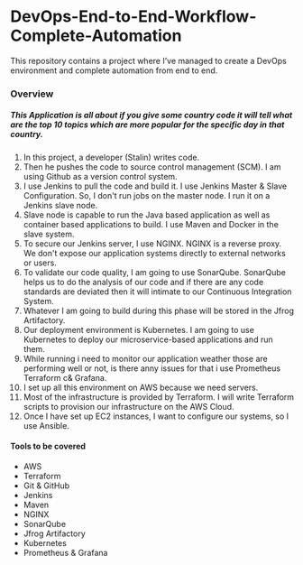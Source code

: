 # DevOps-End-to-End-Workflow-Complete-Automation
This repository contains a project where I’ve managed to create a DevOps environment and complete automation from end to end.


### Overview 

##### This Application is all about if you give some country code it will tell what are the top 10 topics which are more popular for the specific day in that country. 

1. In this project, a developer (Stalin) writes code.
2. Then he pushes the code to source control management (SCM). I am using Github as a version control system.
3. I use Jenkins to pull the code and build it. I use Jenkins Master & Slave Configuration. So, I don't run jobs on the master node. I run it on a Jenkins slave node.
4. Slave node is capable to run the Java based application as well as container based applications to build. I use Maven and Docker in the slave system.
5. To secure our Jenkins server, I use NGINX. NGINX is a reverse proxy. We don't expose our application systems directly to external networks or users.
6. To validate our code quality, I am going to use SonarQube. SonarQube helps us to do the analysis of our code and if there are any code standards are deviated then it will intimate to our Continuous Integration System.
7. Whatever I am going to build during this phase will be stored in the Jfrog Artifactory.
8. Our deployment environment is Kubernetes. I am going to use Kubernetes to deploy our microservice-based applications and run them.
9. While running i need to monitor our application weather those are performing well or not, is there anny issues for that i use Prometheus Terraform c& Grafana. 
10. I set up all this environment on AWS because we need servers.
11. Most of the infrastructure is provided by Terraform. I will write Terraform scripts to provision our infrastructure on the AWS Cloud.
12. Once I have set up EC2 instances, I want to configure our systems, so I use Ansible.

#### Tools to be covered 

- AWS  
- Terraform 
- Git & GitHub 
- Jenkins 
- Maven
- NGINX 
- SonarQube
- Jfrog Artifactory 
- Kubernetes 
- Prometheus & Grafana



